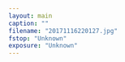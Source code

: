 ```yaml
---
layout: main
caption: ""
filename: "20171116220127.jpg"
fstop: "Unknown"
exposure: "Unknown"
---
```

